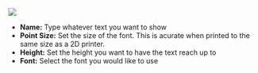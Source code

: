 ![](https://lh3.googleusercontent.com/XLlyBUeloa3Q1FQF8-fCD0zx036yFCLsvyUKrE9zaV-p1k4Jt4m5QK3W59c8CnwPurZ_RW2xBazi9E3AmMmhkuL_OA)
 - **Name:** Type whatever text you want to show
 - **Point Size:** Set the size of the font. This is acurate when printed to the same size as a 2D printer.
 - **Height:** Set the height you want to have the text reach up to
 - **Font:** Select the font you would like to use
